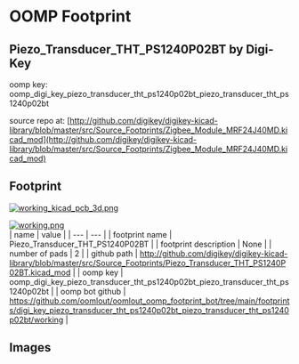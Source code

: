 # OOMP Footprint  
## Piezo_Transducer_THT_PS1240P02BT  by Digi-Key  
  
oomp key: oomp_digi_key_piezo_transducer_tht_ps1240p02bt_piezo_transducer_tht_ps1240p02bt  
  
source repo at: [http://github.com/digikey/digikey-kicad-library/blob/master/src/Source_Footprints/Zigbee_Module_MRF24J40MD.kicad_mod](http://github.com/digikey/digikey-kicad-library/blob/master/src/Source_Footprints/Zigbee_Module_MRF24J40MD.kicad_mod)  
## Footprint  
  
[![working_kicad_pcb_3d.png](working_kicad_pcb_3d_600.png)](working_kicad_pcb_3d.png)  
  
[![working.png](working_600.png)](working.png)  
| name | value | 
| --- | --- | 
| footprint name | Piezo_Transducer_THT_PS1240P02BT | 
| footprint description | None | 
| number of pads | 2 | 
| github path | http://github.com/digikey/digikey-kicad-library/blob/master/src/Source_Footprints/Piezo_Transducer_THT_PS1240P02BT.kicad_mod | 
| oomp key | oomp_digi_key_piezo_transducer_tht_ps1240p02bt_piezo_transducer_tht_ps1240p02bt | 
| oomp bot github | https://github.com/oomlout/oomlout_oomp_footprint_bot/tree/main/footprints/digi_key_piezo_transducer_tht_ps1240p02bt_piezo_transducer_tht_ps1240p02bt/working | 
## Images  
